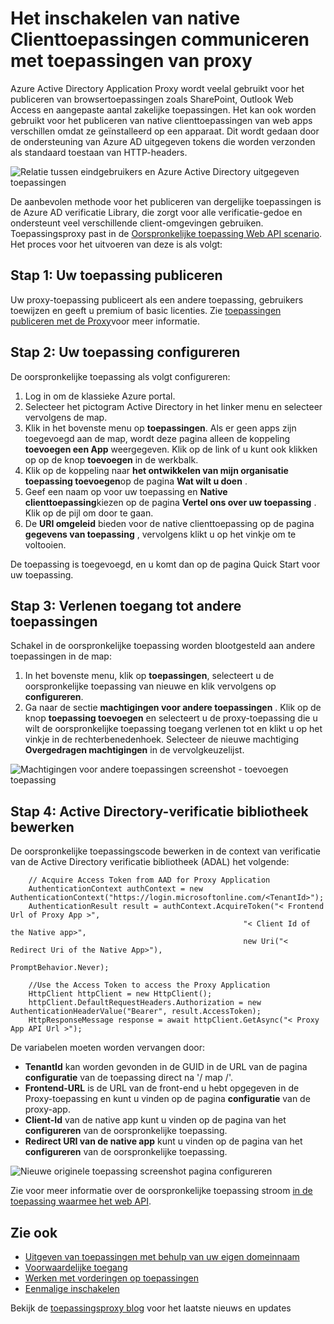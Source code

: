 <properties
    pageTitle="Het publiceren van native clienttoepassingen met proxy toepassingen inschakelen | Microsoft Azure"
    description="Het inschakelen van native clienttoepassingen om te communiceren met Azure AD Application Proxy Connector naar veilige externe toegang tot uw toepassingen in gebouwen bedekt."
    services="active-directory"
    documentationCenter=""
    authors="kgremban"
    manager="femila"
    editor=""/>

<tags
    ms.service="active-directory"
    ms.workload="identity"
    ms.tgt_pltfrm="na"
    ms.devlang="na"
    ms.topic="article"
    ms.date="06/22/2016"
    ms.author="kgremban"/>

# <a name="how-to-enable-native-client-apps-to-interact-with-proxy-applications"></a>Het inschakelen van native Clienttoepassingen communiceren met toepassingen van proxy

Azure Active Directory Application Proxy wordt veelal gebruikt voor het publiceren van browsertoepassingen zoals SharePoint, Outlook Web Access en aangepaste aantal zakelijke toepassingen. Het kan ook worden gebruikt voor het publiceren van native clienttoepassingen van web apps verschillen omdat ze geïnstalleerd op een apparaat. Dit wordt gedaan door de ondersteuning van Azure AD uitgegeven tokens die worden verzonden als standaard toestaan van HTTP-headers.

![Relatie tussen eindgebruikers en Azure Active Directory uitgegeven toepassingen](./media/active-directory-application-proxy-native-client/richclientflow.png)

De aanbevolen methode voor het publiceren van dergelijke toepassingen is de Azure AD verificatie Library, die zorgt voor alle verificatie-gedoe en ondersteunt veel verschillende client-omgevingen gebruiken. Toepassingsproxy past in de [Oorspronkelijke toepassing Web API scenario](active-directory-authentication-scenarios.md#native-application-to-web-api). Het proces voor het uitvoeren van deze is als volgt:

## <a name="step-1-publish-your-application"></a>Stap 1: Uw toepassing publiceren

Uw proxy-toepassing publiceert als een andere toepassing, gebruikers toewijzen en geeft u premium of basic licenties. Zie [toepassingen publiceren met de Proxy](active-directory-application-proxy-publish.md)voor meer informatie.

## <a name="step-2-configure-your-application"></a>Stap 2: Uw toepassing configureren

De oorspronkelijke toepassing als volgt configureren:

1. Log in om de klassieke Azure portal.
2. Selecteer het pictogram Active Directory in het linker menu en selecteer vervolgens de map.
3. Klik in het bovenste menu op **toepassingen**. Als er geen apps zijn toegevoegd aan de map, wordt deze pagina alleen de koppeling **toevoegen een App** weergegeven. Klik op de link of u kunt ook klikken op op de knop **toevoegen** in de werkbalk.
4. Klik op de koppeling naar **het ontwikkelen van mijn organisatie toepassing toevoegen**op de pagina **Wat wilt u doen** .
5. Geef een naam op voor uw toepassing en **Native clienttoepassing**kiezen op de pagina **Vertel ons over uw toepassing** . Klik op de pijl om door te gaan.
6. De **URI omgeleid** bieden voor de native clienttoepassing op de pagina **gegevens van toepassing** , vervolgens klikt u op het vinkje om te voltooien.

De toepassing is toegevoegd, en u komt dan op de pagina Quick Start voor uw toepassing.

## <a name="step-3-grant-access-to-other-applications"></a>Stap 3: Verlenen toegang tot andere toepassingen

Schakel in de oorspronkelijke toepassing worden blootgesteld aan andere toepassingen in de map:

1. In het bovenste menu, klik op **toepassingen**, selecteert u de oorspronkelijke toepassing van nieuwe en klik vervolgens op **configureren**.
2. Ga naar de sectie **machtigingen voor andere toepassingen** . Klik op de knop **toepassing toevoegen** en selecteert u de proxy-toepassing die u wilt de oorspronkelijke toepassing toegang verlenen tot en klikt u op het vinkje in de rechterbenedenhoek. Selecteer de nieuwe machtiging **Overgedragen machtigingen** in de vervolgkeuzelijst.

![Machtigingen voor andere toepassingen screenshot - toevoegen toepassing](./media/active-directory-application-proxy-native-client/delegate_native_app.png)

## <a name="step-4-edit-the-active-directory-authentication-library"></a>Stap 4: Active Directory-verificatie bibliotheek bewerken

De oorspronkelijke toepassingscode bewerken in de context van verificatie van de Active Directory verificatie bibliotheek (ADAL) het volgende:

        // Acquire Access Token from AAD for Proxy Application
        AuthenticationContext authContext = new AuthenticationContext("https://login.microsoftonline.com/<TenantId>");
        AuthenticationResult result = authContext.AcquireToken("< Frontend Url of Proxy App >",
                                                        "< Client Id of the Native app>",
                                                        new Uri("< Redirect Uri of the Native App>"),
                                                        PromptBehavior.Never);

        //Use the Access Token to access the Proxy Application
        HttpClient httpClient = new HttpClient();
        httpClient.DefaultRequestHeaders.Authorization = new AuthenticationHeaderValue("Bearer", result.AccessToken);
        HttpResponseMessage response = await httpClient.GetAsync("< Proxy App API Url >");

De variabelen moeten worden vervangen door:

- **TenantId** kan worden gevonden in de GUID in de URL van de pagina **configuratie** van de toepassing direct na '/ map /'.
- **Frontend-URL** is de URL van de front-end u hebt opgegeven in de Proxy-toepassing en kunt u vinden op de pagina **configuratie** van de proxy-app.
- **Client-Id** van de native app kunt u vinden op de pagina van het **configureren** van de oorspronkelijke toepassing.
- **Redirect URI van de native app** kunt u vinden op de pagina van het **configureren** van de oorspronkelijke toepassing.

![Nieuwe originele toepassing screenshot pagina configureren](./media/active-directory-application-proxy-native-client/new_native_app.png)

Zie voor meer informatie over de oorspronkelijke toepassing stroom [in de toepassing waarmee het web API](active-directory-authentication-scenarios.md#native-application-to-web-api).


## <a name="see-also"></a>Zie ook

- [Uitgeven van toepassingen met behulp van uw eigen domeinnaam](active-directory-application-proxy-custom-domains.md)
- [Voorwaardelijke toegang](active-directory-application-proxy-conditional-access.md)
- [Werken met vorderingen op toepassingen](active-directory-application-proxy-claims-aware-apps.md)
- [Eenmalige inschakelen](active-directory-application-proxy-sso-using-kcd.md)

Bekijk de [toepassingsproxy blog](http://blogs.technet.com/b/applicationproxyblog/) voor het laatste nieuws en updates
